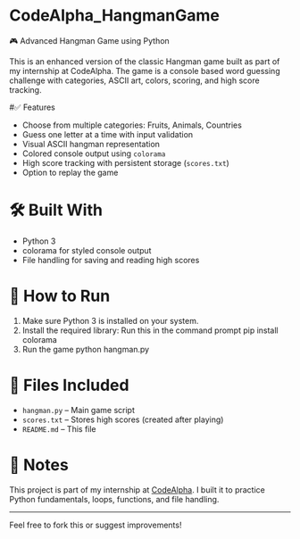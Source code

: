 # CodeAlpha_HangmanGame

🎮 Advanced Hangman Game using Python

This is an enhanced version of the classic Hangman game built as part of my internship at CodeAlpha. The game is a console based word guessing challenge with categories, ASCII art, colors, scoring, and high score tracking.

#✅ Features
- Choose from multiple categories: Fruits, Animals, Countries
- Guess one letter at a time with input validation
- Visual ASCII hangman representation
- Colored console output using `colorama`
- High score tracking with persistent storage (`scores.txt`)
- Option to replay the game

# 🛠 Built With
- Python 3
- colorama for styled console output
- File handling for saving and reading high scores

# 🚀 How to Run
1. Make sure Python 3 is installed on your system.
2. Install the required library:
Run this in the command prompt
	pip install colorama
3. Run the game
	python hangman.py
	

# 📂 Files Included
- `hangman.py` – Main game script
- `scores.txt` – Stores high scores (created after playing)
- `README.md` – This file

# 📌 Notes
This project is part of my internship at [CodeAlpha](https://www.codealpha.tech/). I built it to practice Python fundamentals, loops, functions, and file handling.

---

Feel free to fork this or suggest improvements!

	
